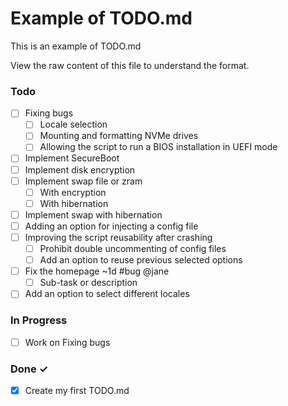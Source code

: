 # Example of TODO.md

This is an example of TODO.md

View the raw content of this file to understand the format.

### Todo

- [ ] Fixing bugs 
  - [ ] Locale selection  
  - [ ] Mounting and formatting NVMe drives
  - [ ] Allowing the script to run a BIOS installation in UEFI mode  
- [ ] Implement SecureBoot 
- [ ] Implement disk encryption  
- [ ] Implement swap file or zram
  - [ ] With encryption
  - [ ] With hibernation 
- [ ] Implement swap with hibernation  
- [ ] Adding an option for injecting a config file 
- [ ] Improving the script reusability after crashing
  - [ ] Prohibit double uncommenting of config files
  - [ ] Add an option to reuse previous selected options 
- [ ] Fix the homepage ~1d #bug @jane  
  - [ ] Sub-task or description  
- [ ] Add an option to select different locales 

### In Progress

- [ ] Work on Fixing bugs  

### Done ✓

- [x] Create my first TODO.md  
